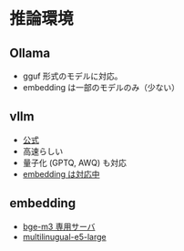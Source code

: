 # 推論環境

## Ollama
* gguf 形式のモデルに対応。
* embedding は一部のモデルのみ（少ない）

## vllm
* [公式](https://github.com/vllm-project/vllm)
* 高速らしい
* 量子化 (GPTQ, AWQ) も対応
* [embedding は対応中](https://github.com/vllm-project/vllm/pull/3187)

## embedding
* [bge-m3 専用サーバ](https://github.com/puppetm4st3r/baai_m3_simple_server)
* [multilinugual-e5-large](https://huggingface.co/intfloat/multilingual-e5-large)